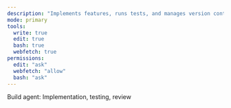 ```yaml
---
description: "Implements features, runs tests, and manages version control"
mode: primary
tools:
  write: true
  edit: true
  bash: true
  webfetch: true
permissions:
  edit: "ask"
  webfetch: "allow"
  bash: "ask"
---
```


Build agent: Implementation, testing, review
